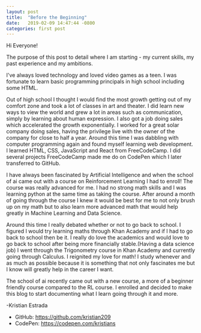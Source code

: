 ```yaml
---
layout: post
title:  "Before the Beginning"
date:   2019-02-09 14:47:44 -0800
categories: first post
---
```

Hi Everyone!

The purpose of this post to detail where I am starting - my current skills,
my past experience and my ambitions.

I've always loved technology and loved video games as a teen. I was fortunate to
learn basic programming principals in high school including some HTML.

Out of high school I thought I would find the most growth getting out of my comfort
zone and took a lot of classes in art and theater. I did learn new ways to view
the world and grew a lot in areas such as communication, simply by learning about
human expression. I also got a job doing sales which accelerated the growth
exponentially. I worked for a great solar company doing sales, having the privilege
live with the owner of the company for close to half a year. Around this time I was
dabbling with computer programming again and found myself learning web development.
I learned HTML, CSS, JavaScript and React from FreeCodeCamp. I did several projects
FreeCodeCamp made me do on CodePen which I later transferred to GitHub.

I have always been fascinated by Artificial Intelligence and when the school of ai
came out with a course on Reinforcement Learning I had to enroll! The course was
really advanced for me. I had no strong math skills and I was learning python at
the same time as taking the course. After around a month of going through the course
I knew it would be best for me to not only brush up on my math but to also learn
more advanced math that would help greatly in Machine Learning and Data Science.

Around this time I really debated whether or not to go back to school. I figured
I would try learning maths through Khan Academy and if I had to go back to school
then be it. I really do love the academics and would love to go back to school
after being more financially stable.(Having a data science job) I went through
the Trigonometry course in Khan Academy and currently going through Calculus.
I reignited my love for math! I study whenever and as much as possible because it
is something that not only fascinates me but I know will greatly help in the career
I want.

The school of ai recently came out with a new course, a more of a beginner friendly
course compared to the RL course. I enrolled and decided to make this blog to start
documenting what I learn going through it and more.

-Kristian Estrada

- GitHub: https://github.com/kristian209
- CodePen: https://codepen.com/kristians
